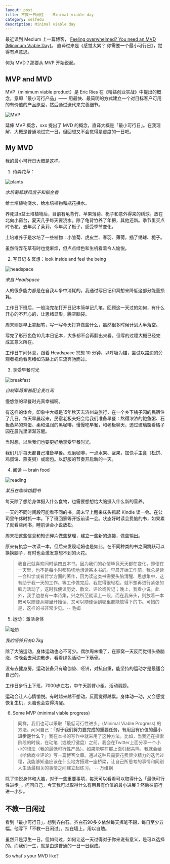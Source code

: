 ```yaml
---
layout: post 
title: 不教一日闲过 -- Minimal viable day
category: selfedu
description: Minimal viable day
---
```


最近读到 Medium 上一篇博客， [Feeling overwhelmed? You need an MVD (Minimum Viable Day)](https://snapcrackle.medium.com/feeling-overwhelmed-you-need-a-mvd-minimum-viable-day-bf07b7b90eb)。 直译过来是《感觉太累？ 你需要一个最小可行日》，觉得有点意思。

何为 MVD？那要从 MVP 开始说起。

## MVP and MVD

MVP（minimum viable product）是 Eric Ries 在《精益创业实战》中提出的概念，意即「最小可行产品」—— 用最快、最简明的方式建立一个对目标客户可用的有价值的产品原型，然后通过迭代来完善细节。

![MVP](https://rachelblogimgs.oss-cn-hangzhou.aliyuncs.com/210613/mvp.jpeg)

延伸 MVP 概念，xxx 提出了 MVD 的概念，直译大概是「最小可行日」。在我理解，大概是普通地过完一日，但回想又不会觉得是虚度的一日吧。

## My MVD

我的最小可行日大概是这样。

1. 侍弄花草： 

  ![plants](https://rachelblogimgs.oss-cn-hangzhou.aliyuncs.com/210613/plants.JPG)

  *水培葡萄球风信子和郁金香*

  给土培植物浇水，给水培植物和瓶花换水。

  养死过n盆土培植物后，目前有龟背竹、苹果薄荷、栀子和意外得来的绣球。放在北向小窗台，夏天几乎每天要浇水。除了龟背竹养了年把，其他还新。季节里买点时令花，去年买了茉莉，今年买了栀子，感受季节变化。

  土培难养于是水培了一些植物：小雏菊、虎皮兰、春羽、薄荷，插了绣球、栀子。

  虽然侍弄花草有时也觉麻烦，但点点绿色和生机看着令人愉悦。

2. 写日记 & 冥想：look inside and feel the being
  
  ![headspace](https://rachelblogimgs.oss-cn-hangzhou.aliyuncs.com/210613/headspace_384876_full.jpeg)

  *来自 Headspace*

  人的很多能力都是在自我斗争中消耗的。我通过写日记和冥想来降低这部分能量损耗。

  工作日下班后，一般浇完花打开日记本简单记几笔。回顾这一天过的如何，有什么开心的不开心的，让思绪显形，腾空脑袋。
  
  周末则是早上拿起笔，写一写今天打算做些什么，虽然很多时候计划大半落空。

  写完了形形色色10几本日记本，大多都不会再翻出来看，但写的过程大概已经完成其意义所在。

  工作日午间休息，跟着 Headspace 冥想 10 分钟，以呼吸为锚，尝试以路边的旁观者视角看思绪如马路上的车流奔驰而过。

3. 享受早餐时光
  
  ![breakfast](https://rachelblogimgs.oss-cn-hangzhou.aliyuncs.com/210613/breakfast.JPG)

  *自制草莓果酱配全麦吐司*

  慢悠悠的早餐时光真幸福啊。
  
  有这样的体会，印象中大概是15年秋天去济州岛旅行，在一个乡下橘子园的民宿住了几日。每天早晨起来，民宿老板夫妇会给我们准备早餐：熬得浓浓的鲍鱼粥、石板蒸熟的鸡蛋、柔和温润的黑咖啡。慢慢吃早餐，和老板聊天，透过玻璃窗看橘子园在晨光里渐渐苏醒。

  当时想，以后我们也要更好地享受早餐时光。

  我们几乎每天都自己准备早餐。现磨咖啡，一点水果、坚果，加快手主食（松饼、鸡蛋饼、燕麦粥）或面包。以舒服的节奏开启新的一天。

4. 阅读 -- brain food
  
  ![reading](https://rachelblogimgs.oss-cn-hangzhou.aliyuncs.com/210613/reading.jpg)

  *某日在咖啡馆翻书*

  每天除了想给身体摄入什么食物，也需要想想给大脑摄入什么新的营养。

  一天的不同时间段可能看不同的书。周末早上醒来床头抓起 Kindle 读一会。在公司里午休时抓一本。下了班回家等开饭前读一会。状态好时读会费脑的书，如果累了就看些闲书，睡前读会小说放松。

  周末把这些信息和知识碎片做些整理，建立一些新的连接，做些输出。

  原来有执念一次读一本，但后来发现毛姆也是如此。在不同种类的书之间跳跃可以换换脑子，有时也会激发意想不到的火花。

  > 我自己就喜欢同时读四五本书。因为我们的心情毕竟天天都在变化，即便在一天里，也不是每小时都热切地想读某本书的。早晨开始工作前，我总是读一会科学或者哲学方面的著作，因为读这类书需要头脑清醒、思想集中，这有助于我一天的工作。等工作做完后，我觉得很轻松，就不想再进行紧张的脑力活动了，这时我便读历史、散文、评论或传记；晚上，我看小说。此外，我手边总有一本诗集，兴之所至就读上一段，而在我床头，则放着一本既可以随便从哪里开始读、又可以随便读到哪里都能放得下的书。可惜的是，这样的书非常少见。-- 毛姆

5. 运动：激活身体
  
  ![哑铃](https://rachelblogimgs.oss-cn-hangzhou.aliyuncs.com/210613/physiotherapy-595529_1280.jpeg)

  *我的哑铃只有0.7kg*

  除了大脑运动，身体运动也必不可少。偶尔周末懒了，在家窝一天反而觉得头昏脑涨，傍晚会去河边散步，看看绿色活动一下筋骨。

  没有去健身房，运动装备只有瑜伽垫、哑铃，对抗自重，能坚持的运动才是最适合自己的。

  工作日步行上下班，7000步左右，中午天鹅臂小组，活动肩膀。

  运动会让人心情愉悦。有时越来越不想动，反而觉得越累。身体动一动，又会感觉恢复生机，头脑也会变得清醒。

6. Some MVP (minimal viable progress)

> 同样，我们也可以采取「最低可行性进步」(Minimal Viable Progress) 的方法。问问自己：「**对于我们努力要完成的重要任务，有用且有价值的最小进步是什么？**」我在本书的写作中就采用了这种方法。比如，当我还在探索阶段的时候，在动笔（或敲打键盘）之前，我会在Twitter上面分享一个小小的想法（我的最低可行性产品）。如果能够在那上面引起共鸣，我就会给《哈佛商业评论》写一篇博客文章。通过这种只需要花费很少精力的迭代过程，我能够知道应该在什么地方搭建一座桥梁，让自己所思考的事情和同别人生活最相关的事情之间建立起练习。 -- 万维钢

除了愉悦身体和大脑，对于一些重要事项，每天可以看看可以取得什么「最低可行性进步」。问问自己，今天我可以取得什么有用且有价值的最小进展？然后往前行进一小步。

## 不教一日闲过

看到「最小可行日」，想到齐白石。齐白石90多岁依然每天挥笔不辍，每日至少五幅。他写下「不教一日闲过」，挂在墙上，用以自勉。

虽然只是浮生一日，但如何过，如何让这一天过得对于你来说有意义，是可以选择的。而我们一生，就是由这普通的一日一日组成。

So what's your MVD like?

